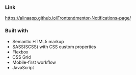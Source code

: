### Link
https://alinaapp.github.io/Frontendmentor-Notifications-page/

### Built with

- Semantic HTML5 markup
- SASS(SCSS) with CSS custom properties
- Flexbox
- CSS Grid
- Mobile-first workflow
- JavaScript


